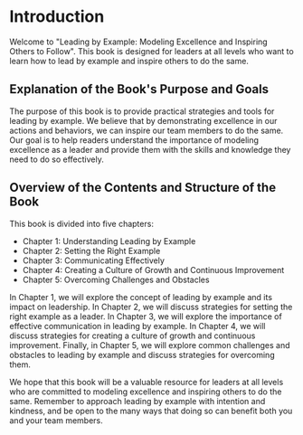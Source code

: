Introduction
============

Welcome to "Leading by Example: Modeling Excellence and Inspiring Others to Follow". This book is designed for leaders at all levels who want to learn how to lead by example and inspire others to do the same.

Explanation of the Book's Purpose and Goals
-------------------------------------------

The purpose of this book is to provide practical strategies and tools for leading by example. We believe that by demonstrating excellence in our actions and behaviors, we can inspire our team members to do the same. Our goal is to help readers understand the importance of modeling excellence as a leader and provide them with the skills and knowledge they need to do so effectively.

Overview of the Contents and Structure of the Book
--------------------------------------------------

This book is divided into five chapters:

* Chapter 1: Understanding Leading by Example
* Chapter 2: Setting the Right Example
* Chapter 3: Communicating Effectively
* Chapter 4: Creating a Culture of Growth and Continuous Improvement
* Chapter 5: Overcoming Challenges and Obstacles

In Chapter 1, we will explore the concept of leading by example and its impact on leadership. In Chapter 2, we will discuss strategies for setting the right example as a leader. In Chapter 3, we will explore the importance of effective communication in leading by example. In Chapter 4, we will discuss strategies for creating a culture of growth and continuous improvement. Finally, in Chapter 5, we will explore common challenges and obstacles to leading by example and discuss strategies for overcoming them.

We hope that this book will be a valuable resource for leaders at all levels who are committed to modeling excellence and inspiring others to do the same. Remember to approach leading by example with intention and kindness, and be open to the many ways that doing so can benefit both you and your team members.
